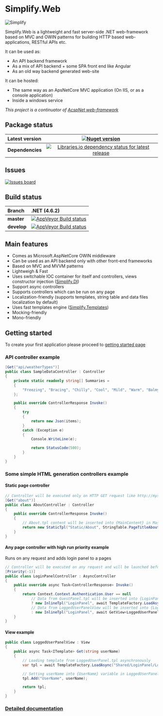 # Simplify.Web

![Simplify](https://raw.githubusercontent.com/i4004/Simplify.Web/master/Images/IconMedium.png)

Simplify.Web is a lightweight and fast server-side .NET web-framework based on MVC and OWIN patterns for building HTTP based web-applications, RESTful APIs etc.

It can be used as:

* An API backend framework
* As a mix of API backend + some SPA front end like Angular
* As an old way backend generated web-site

It can be hosted:

* The same way as an ApsNetCore MVC application (On IIS, or as a console application)
* Inside a windows service

_This project is a continuator of [AcspNet web-framework](https://github.com/i4004/AcspNet)_

## Package status

| Latest version | [![Nuget version](http://img.shields.io/badge/nuget-v2.0-blue.svg)](https://www.nuget.org/packages/Simplify.Web/) |
| :------ | :------: |
| **Dependencies** | [![Libraries.io dependency status for latest release](https://img.shields.io/librariesio/release/nuget/Simplify.Web.svg)](https://libraries.io/nuget/Simplify.Web) |

## Issues

[![Issues board](https://dxssrr2j0sq4w.cloudfront.net/3.2.0/img/external/zenhub-badge.svg)](https://app.zenhub.com/workspaces/simplify-5ce3859397ab7c51aa180635/board?repos=17025953,51341283,66346856,66425973,66536426)

## Build status

| Branch | **.NET (4.6.2)** |
| :------ | :------ |
| **master** | [![AppVeyor Build status](https://ci.appveyor.com/api/projects/status/sln1ciuam2hobsv4/branch/master?svg=true)](https://ci.appveyor.com/project/i4004/simplify-web/branch/master) |
| **develop** | [![AppVeyor Build status](https://ci.appveyor.com/api/projects/status/sln1ciuam2hobsv4/branch/develop?svg=true)](https://ci.appveyor.com/project/i4004/simplify-web/branch/develop) |

## Main features

* Comes as Microsoft.AspNetCore OWIN middleware
* Can be used as an API backend only with other front-end frameworks
* Based on MVC and MVVM patterns
* Lightweigh & Fast
* Uses switchable IOC container for itself and controllers, views constructor injection ([Simplify.DI](https://github.com/i4004/Simplify/wiki/Simplify.DI))
* Support async controllers
* Supports controllers which can be run on any page
* Localization-friendly (supports templates, string table and data files localization by default)
* Uses fast templates engine ([Simplify.Templates](https://github.com/i4004/Simplify/wiki/Simplify.Templates))
* Mocking-friendly
* Mono-friendly

## Getting started

To create your first application please proceed to [getting started page](https://github.com/i4004/Simplify.Web/wiki/Getting-started)

### API controller example

```csharp
[Get("api/weatherTypes")]
public class SampleDataController : Controller
{
    private static readonly string[] Summaries =
    {
        "Freezing", "Bracing", "Chilly", "Cool", "Mild", "Warm", "Balmy", "Hot", "Sweltering", "Scorching"
    };

    public override ControllerResponse Invoke()
    {
        try
        {
            return new Json(items);
        }
        catch (Exception e)
        {
            Console.WriteLine(e);

            return StatusCode(500);
        }
    }
}
```

### Some simple HTML generation controllers example

#### Static page controller

```csharp
// Controller will be executed only on HTTP GET request like http://mysite.com/about
[Get("about")]
public class AboutController : Controller
{
    public override ControllerResponse Invoke()
    {
        // About.tpl content will be inserted into {MainContent} in Master.tpl
        return new StaticTpl("Static/About", StringTable.PageTitleAbout);
    }
}
```

#### Any page controller with high run priority example

Runs on any request and adds login panel to a pages

```csharp
// Controller will be executed on any request and will be launched before other controllers (because they have Priority = 0 by default)
[Priority(-1)]
public class LoginPanelController : AsyncController
{
    public override async Task<ControllerResponse> Invoke()
    {
        return Context.Context.Authentication.User == null
            // Data from GuestPanel.tpl will be inserted into {LoginPanel} in Master.tpl
            ? new InlineTpl("LoginPanel", await TemplateFactory.LoadAsync("Shared/LoginPanel/GuestPanel"))
            // Data from LoggedUserPanelView will be inserted into {LoginPanel} in Master.tpl
            : new InlineTpl("LoginPanel", await GetView<LoggedUserPanelView>().Get(Context.Context.Authentication.User.Identity.Name));
    }
}
```

#### View example

```csharp
public class LoggedUserPanelView : View
{
    public async Task<ITemplate> Get(string userName)
    {
        // Loading template from LoggedUserPanel.tpl asynchronously
        var tpl = await TemplateFactory.LoadAsync("Shared/LoginPanel/LoggedUserPanel");

        // Setting userName into {UserName} variable in LoggedUserPanel.tpl
        tpl.Add("UserName", userName);

        return tpl;
    }
}
```

### [Detailed documentation](https://github.com/i4004/Simplify.Web/wiki)
